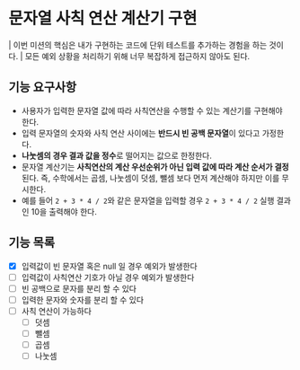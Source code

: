 # 문자열 사칙 연산 계산기 구현

| 이번 미션의 핵심은 내가 구현하는 코드에 단위 테스트를 추가하는 경험을 하는 것이다.
| 모든 예외 상황을 처리하기 위해 너무 복잡하게 접근하지 않아도 된다.

## 기능 요구사항

- 사용자가 입력한 문자열 값에 따라 사칙연산을 수행할 수 있는 계산기를 구현해야 한다.
- 입력 문자열의 숫자와 사칙 연산 사이에는 **반드시 빈 공백 문자열**이 있다고 가정한다.
- **나눗셈의 경우 결과 값을 정수**로 떨어지는 값으로 한정한다.
- 문자열 계산기는 **사칙연산의 계산 우선순위가 아닌 입력 값에 따라 계산 순서가 결정**된다. 즉, 수학에서는 곱셈, 나눗셈이 덧셈, 뺄셈 보다 먼저 계산해야 하지만 이를 무시한다.
- 예를 들어 `2 + 3 * 4 / 2`와 같은 문자열을 입력할 경우 `2 + 3 * 4 / 2` 실행 결과인 10을 출력해야 한다.

## 기능 목록
* [x] 입력값이 빈 문자열 혹은 null 일 경우 예외가 발생한다
* [ ] 입력값이 사칙연산 기호가 아닐 경우 예외가 발생한다
* [ ] 빈 공백으로 문자를 분리 할 수 있다
* [ ] 입력한 문자와 숫자를 분리 할 수 있다
* [ ] 사칙 연산이 가능하다
  * [ ] 덧셈
  * [ ] 뺄셈
  * [ ] 곱셈
  * [ ] 나눗셈